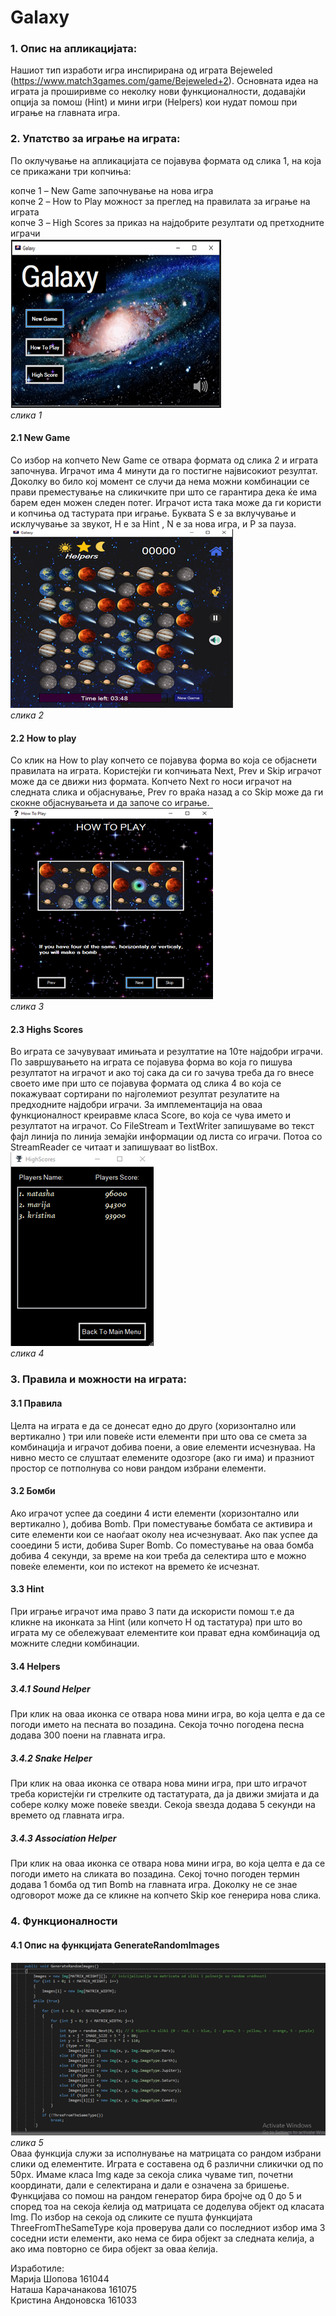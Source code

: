 ﻿#				 Galaxy

### 1.	Опис на апликацијата:
Нашиот тип изработи игра инспирирана од играта Bejeweled (https://www.match3games.com/game/Bejeweled+2). Основната идеа на играта ја проширивме со неколку нови функционалности, додавајќи опција за помош (Hint) и мини игри (Helpers) кои нудат помош при играње на главната игра.

### 2.	Упатство за играње на играта: 
По оклучување на апликацијата се појавува формата од слика 1, на која се прикажани три копчиња:


копче 1 – New Game започнување на нова игра </br>
копче 2 – How to Play можност за преглед на правилата за играње на играта </br>
копче 3 – High Scores  за приказ на најдобрите резултати од претходните играчи <br>
![Main menu](/Images/MainMenu.PNG)<br>
*слика 1*

#### 2.1	New Game
Со избор на копчето New Game се отвара формата од слика 2 и играта започнува. Играчот има 4 минути да го постигне највисокиот резултат. 
Доколку во било кој момент се случи да нема можни комбинации се прави преместување на сликичките при што се гарантира дека ќе има барем еден можен следен потег. 
Играчот иста така може да ги користи и копчиња од тастурата при играње. Буквата S е за вклучување и исклучување за звукот, H е за Hint , N е за нова игра, и P за пауза.
<br>![Game](/Images/Game.PNG)<br>
*слика 2*

#### 2.2	How to play
Со клик на How to play копчето се појавува форма во која се објаснети правилата на играта.
Користејќи ги копчињата Next, Prev и  Skip играчот може да се движи низ формата.
Копчето Next го носи играчот на следната слика и објаснување, Prev го враќа назад а со Skip може да ги скокне објаснувањета и да започе со играње.
<br>![How To Play](/Images/HowToPlay.PNG)<br>
*слика 3*

#### 2.3	Highs Scores
Во играта се зачувуваат имињата и резултатие на 10те најдобри играчи. По завршувањето на играта се појавува форма во која го пишува резултатот на играчот и ако тој сака да си го зачува треба да  го внесе своето име при што се појавува формата од слика 4 во која се покажуваат сортирани по најголемиот резултат резулатите на предходните најдобри играчи. 
За имплементација на оваа функционалност креиравме класа Score, во која се чува името и резултатот на играчот.
Со FileStream и TextWriter запишуваме во текст фајл линија по линија земајќи информации од листа со играчи. Потоа со StreamReader се читаат и запишуваат во listBox.
<br>![High Scores](/Images/HighScores.PNG)<br>
*слика 4*

### 3.	Правила и можности на играта:

#### 3.1	Правила
Целта на играта е да се донесат едно до друго (хоризонтално или вертикално ) три или повеќе исти елементи при што ова се смета за комбинација и играчот добива поени, а овие елементи исчезнуваа. На нивно место се слуштаат елемените одозгоре (ако ги има) и празниот простор се потполнува со нови рандом избрани елементи. 

#### 3.2	Бомби

Ако играчот успее да соедини 4 исти елементи (хоризонтално или вертикално ), добива Bomb. При поместување бомбата се активира и сите елементи кои се наоѓаат околу неа исчезнуваат. Ако пак успее да сооедини 5 исти, добива Super Bomb. Со поместување на оваа бомба добива 4 секунди, за време на кои треба да селектира што е можно повеќе елементи, кои по истекот на времето ќе исчезнат.

#### 3.3	Hint 

При играње играчот има право 3 пати да искористи помош т.е да кликне на иконката за Hint (или копчето H од тастaтура) при што во играта му се обележуваат елементите кои прават една комбинација од можните следни комбинации.  

#### 3.4	Helpers

##### 3.4.1	Sound Helper
  При клик на оваа иконка се отвара нова мини игра, во која целта е да се погоди името на песната во позадина. Секоја точно погодена песна додава 300 поени на главната игра. 
##### 3.4.2	Snake Helper
   При клик на оваа иконка се отвара нова мини игра, при што играчот треба користејќи ги стрелките од тастатурата, да ја движи змијата и да собере колку може повеќе ѕвезди. Секоја ѕвезда додава 5 секунди на времето од главната игра.
##### 3.4.3	Association Helper
   При клик на оваа иконка се отвара нова мини игра, во која целта е да се погоди името на сликата во позадина. Секој точно погоден термин додава 1 бомба од тип Bomb на главната игра. Доколку не се знае одговорот може да се кликне на копчето Skip кое генерира нова слика.

### 4.	Функционалности

#### 4.1  Опис на функцијата GenerateRandomImages

![Code for function GenerateRandomImages](/Images/Function.PNG)<br>
*слика 5*<br>
Оваа функција служи за исполнување на матрицата со рандом избрани слики од елементите. Играта е составена од 6 различни сликички од по 50px. Имаме класа Img каде за секоја слика чуваме тип, почетни координати, дали е селектирана и дали е означена за бришење. Функцијава со помош на рандом генератор бира бројче од 0 до 5 и според тоа на секоја ќелија од матрицата се доделува објект од класата Img. По избор на секоја од сликите се пушта функцијата ThreeFromTheSameType која проверува дали со последниот избор има 3 соседни исти елементи, ако нема се бира објект за следната келија, а ако има повторно се бира објект за оваа ќелија.



Изработиле:<br>
Марија Шопова 161044<br>
Наташа Карачанакова 161075<br>
Кристина Андоновска 161033<br>



